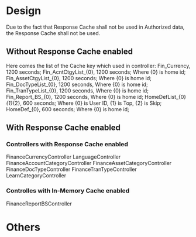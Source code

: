 ﻿# Design

Due to the fact that Response Cache shall not be used in Authorized data, the Response Cache shall not be used.

## Without Response Cache enabled
Here comes the list of the Cache key which used in controller:
Fin_Currency, 1200 seconds;
Fin_AcntCtgyList_{0}, 1200 seconds; Where {0} is home id;
Fin_AssetCtgyList_{0}, 1200 seconds; Where {0} is home id;
Fin_DocTypeList_{0}, 1200 seconds, Where {0} is home id;
Fin_TranTypeList_{0}, 1200 seconds, Where {0} is home id;
Fin_Report_BS_{0}, 1200 seconds, Where {0} is home id;
HomeDefList_{0}_{1}_{2}, 600 seconds; Where {0} is User ID, {1} is Top, {2} is Skip;
HomeDef_{0}, 600 seconds; Where {0} is home id;

## With Response Cache enabled
### Controllers with Response Cache enabled
FinanceCurrencyController
LanguageController
FinanceAccountCategoryController
FinanceAssetCategoryController
FinanceDocTypeController
FinanceTranTypeController
LearnCategoryController

### Controlles with In-Memory Cache enabled
FinanceReportBSController


# Others
